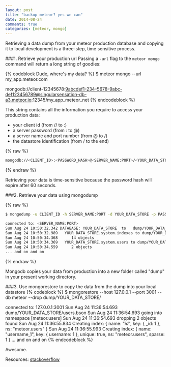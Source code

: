 ```yaml
---
layout: post
title: "backup meteor? yes we can"
date: 2014-08-24
comments: true
categories: [meteor, mongo]
---
```


Retrieving a data dump from your meteor production database and copying it to local development is a three-step, time sensitive process.

###1. Retrieve your production url
Passing a `-url` flag to the `meteor mongo` command will return a long string of goodies:

{% codeblock Dude, where's my data? %}
$ meteor mongo --url my_app.meteor.com

mongodb://client-12345678:9abcdef1-234-5678-9abc-def123456789@singularsensation-db-a3.meteor.io:12345/my_app_meteor_net
{% endcodeblock %}

This string contains all the information you require to access your production data:

* your client id (from // to :)
* a server password (from : to @)
* a server name and port number (from @ to /)
* the datastore identification (from / to the end)

{% raw %}
```bash
mongodb://<CLIENT_ID>:<PASSWORD_HASH>@<SERVER_NAME:PORT>/<YOUR_DATA_STORE>
```
{% endraw %}

Retrieving your data is time-sensitive because the password hash will expire after 60 seconds.

###2. Retrieve your data using mongodump

{% raw %}
```bash
$ mongodump -u CLIENT_ID -h SERVER_NAME:PORT -d YOUR_DATA_STORE -p PASSWORD_HASH

connected to: <SERVER_NAME:PORT>
Sun Aug 24 10:50:32.342 DATABASE: YOUR_DATA_STORE  to   dump/YOUR_DATA_STORE
Sun Aug 24 10:50:32.989   YOUR_DATA_STORE.system.indexes to dump/YOUR_DATA_STORE/system.indexes.bson
Sun Aug 24 10:50:34.368      14 objects
Sun Aug 24 10:50:34.369   YOUR_DATA_STORE.system.users to dump/YOUR_DATA_STORE/system.users.bson
Sun Aug 24 10:50:34.559      2 objects
... and on and on
```
{% endraw %}

Mongodb copies your data from production into a new folder called "dump" in your present working directory.

###3. Use mongorestore to copy the data from the dump into your local datastore
{% codeblock %}
$ mongorestore --host 127.0.0.1 --port 3001 --db meteor --drop dump/YOUR_DATA_STORE/

connected to: 127.0.0.1:3001
Sun Aug 24 11:36:54.693 dump/YOUR_DATA_STORE/users.bson
Sun Aug 24 11:36:54.693   going into namespace [meteor.users]
Sun Aug 24 11:36:54.693    dropping
2 objects found
Sun Aug 24 11:36:55.834   Creating index: { name: "_id_", key: { _id: 1 }, ns: "meteor.users" }
Sun Aug 24 11:36:55.993   Creating index: { name: "username_1", key: { username: 1 }, unique: true, ns: "meteor.users", sparse: 1 }
... and on and on
{% endcodeblock %}

Awesome.

Resources:
[stackoverflow](http://stackoverflow.com/a/12447710)